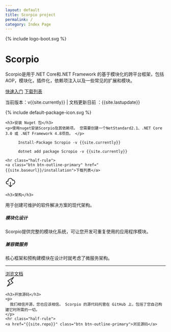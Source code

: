 ```yaml
---
layout: default
title: Scorpio project
permalink: /
category: Index Page
---
```

   <main class="bd-masthead" id="content" role="main">
  <div class="container">
    <div class="row align-items-center">
      <div class="col-6 mx-auto col-md-6 order-md-2">
        {% include logo-boot.svg %}
      </div>
      <div class="col-md-6 order-md-1 text-center text-md-left pr-md-5">
        <h1 class="mb-3 bd-text-purple-bright">Scorpio</h1>
        <p class="lead">
          Scorpio是用于.NET Core和.NET Framework 的基于模块化的跨平台框架，包括AOP，模块化，插件化，依赖项注入以及一些常见的扩展和模块。
        </p>
        <div class="d-flex flex-column flex-md-row lead mb-3">
          <a href="{{site.baseurl}}/docs/getting-started/console" class="btn btn-lg btn-bd-primary mb-3 mb-md-0 mr-md-3" onclick="ga('send', 'event', 'Jumbotron actions', 'Get started', 'Get started');">快速入门</a>
          <a href="{{site.baseurl}}/installation" class="btn btn-lg btn-outline-secondary">下载列表</a>
        </div>
        <p class="text-muted mb-0">
           当前版本：v{{site.currently}} | 文档更新日前 ：{{site.lastupdate}}
        </p>
      </div>
    </div>
    
  </div>
</main>
<div class="masthead-followup row m-0 border border-white">
  <div class="col-12 col-md-4 p-3 p-md-5 bg-light border border-white">
    <!-- Icon by Bytesize https://github.com/danklammer/bytesize-icons -->
    {% include default-package-icon.svg %}

    <h3>安装 Nuget 包</h3>
    <p>使用nuget安装Scorpio及其依赖项。 您需要创建一个NetStandard2.1、.NET Core 3.0 或 .NET Framework 4.8项目。 </p>

<figure class="highlight"><pre><code class="language-powershell" data-lang="sh">Install-Package Scropio <span class="nt">-v</span> {{site.currently}}</code></pre></figure>

<figure class="highlight"><pre><code class="language-sh" data-lang="sh">dotnet <span class="nb">add package </span>Scropio <span class="nt">-v</span> {{site.currently}}</code></pre></figure>

    <hr class="half-rule">
    <a class="btn btn-outline-primary" href="{{site.baseurl}}/installation">下载列表</a>
  </div>

  <div class="col-12 col-md-4 p-3 p-md-5 bg-light border border-white">
    <!-- Icon by Bytesize https://github.com/danklammer/bytesize-icons -->
    <svg xmlns="http://www.w3.org/2000/svg" focusable="false" width="32" height="32" fill="none" stroke="currentcolor" stroke-width="2" class="text-primary mb-2" viewBox="0 0 32 32" stroke-linecap="round" stroke-linejoin="round"><title>Download icon</title><path d="M9 22c-9 1-8-10 0-9C6 2 23 2 22 10c10-3 10 13 1 12m-12 4l5 4 5-4m-5-10v14"/></svg>

    <h3>架构</h3>
<p>用于创建可维护的软件解决方案的现代架构。</p>
<h5>模块化设计</h5>
<p>Scorpio提供完整的模块化系统，可让您开发可重复使用的应用程序模块。</p>

<h5>兼容微服务</h5>
<p>核心框架和预构建模块在设计时就考虑了微服务架构。</p>
    <hr class="half-rule">
    <a class="btn btn-outline-primary" href="{{site.baseurl}}/docs">浏览文档</a>
  </div>

  <div class="col-12 col-md-4 p-3 p-md-5 bg-light border border-white">
    <!-- Icon by Bytesize https://github.com/danklammer/bytesize-icons -->
    <svg xmlns="http://www.w3.org/2000/svg" focusable="false" width="32" height="32" fill="none" stroke="currentcolor" stroke-width="2" class="text-primary mb-2" viewBox="0 0 32 32" stroke-linecap="round" stroke-linejoin="round"><title>Lightning icon</title><path d="M18 13l8-11L8 13l6 6-8 11 18-11z"/></svg>


    <h3>开放源码</h3>
    <p>
      我们相信开源，您也应该相信。 Scorpio 的源代码托管在 GitHub 上，包括了您自己构建它时所需的一切。
    </p>
    <hr class="half-rule">
    <a href="{{site.repo}}" class="btn btn-outline-primary">浏览源码</a>
  </div>
</div>
